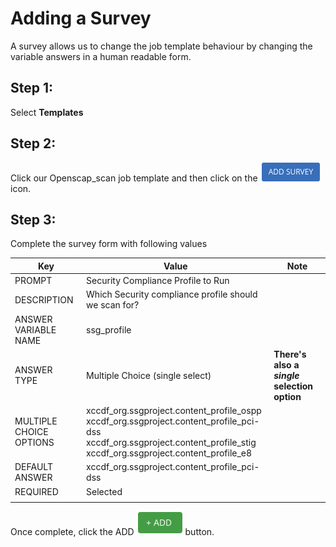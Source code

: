 
Adding a Survey
=======================
A survey allows us to change the job template behaviour by changing the variable answers in a human readable form.

Step 1:
-------

Select **Templates**

Step 2:
-------

Click our Openscap_scan job template and then click on the ![Add_Survey](images/add_survey.png) icon.

Step 3:
-------
Complete the survey form with following values

| Key                     | Value                                                                                                                                                  | Note                                         |
|-------------------------|--------------------------------------------------------------------------------------------------------------------------------------------------------|----------------------------------------------|
| PROMPT                  | Security Compliance Profile to Run                                                                                                                                             |                                              |
| DESCRIPTION             | Which Security compliance profile should we scan for?                                                                                                                           |                                              |
| ANSWER VARIABLE NAME    | ssg_profile                                                                                                                                             |                                              |
| ANSWER TYPE             | Multiple Choice (single select)                                                                                                                      | **There's also a *single* selection option** |
| MULTIPLE CHOICE OPTIONS |  xccdf_org.ssgproject.content_profile_ospp<br>xccdf_org.ssgproject.content_profile_pci-dss<br>xccdf_org.ssgproject.content_profile_stig<br>xccdf_org.ssgproject.content_profile_e8 |                                              |
| DEFAULT ANSWER          |  xccdf_org.ssgproject.content_profile_pci-dss                                                                                                                       |                                              |
| REQUIRED                | Selected                                                                                                                                               |                                              |
|                         |                                                                                                                                                        |                                              |


Once complete, click the ADD ![Add](images/at_add.png) button.


